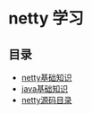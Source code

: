 # netty 学习

## 目录
- [netty基础知识](https://github.com/Zxnui/java_study/blob/master/doc/1.1-base.md)
- [java基础知识](https://github.com/Zxnui/java_study/blob/master/doc/1.2-javaBase.md)
- [netty源码目录](https://github.com/Zxnui/java_study/blob/master/doc/1.3-nettyBase.md)